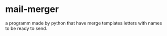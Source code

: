 # mail-merger
a programm made by python that have merge templates letters with names to be ready to send.
